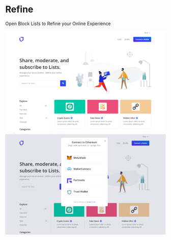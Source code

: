 # Refine
 Open Block Lists to Refine your Online Experience
 
 ![Image of Refine Home](https://github.com/LorensHuculak/Refine/blob/master/assets/img/Refine_mock1.png?raw=true)
 ![dApp Connect with Refine]( https://github.com/LorensHuculak/Refine/blob/master/assets/img/Refine_mock2.png?raw=true)
 



